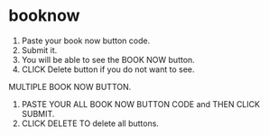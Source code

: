 # booknow


1. Paste your book now button code.
2. Submit it.
3. You will be able to see the BOOK NOW button.
4. CLICK Delete button if you do not want to see.



MULTIPLE BOOK NOW BUTTON.
1. PASTE YOUR ALL BOOK NOW BUTTON CODE and THEN CLICK SUBMIT.
2. CLICK DELETE TO delete all buttons.

